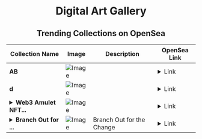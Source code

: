 <div align="center">

# Digital Art Gallery

## Trending Collections on OpenSea

| Collection Name                       | Image                                                                                     | Description                       | OpenSea Link                                                                                          |
|---------------------------------------|-------------------------------------------------------------------------------------------|-----------------------------------|--------------------------------------------------------------------------------------------------------|
| **AB** | ![Image](https://i.seadn.io/s/raw/files/2e51f0ced806697ab50f64bcf41b01fe.jpg?w=500&auto=format?w=200&auto=format) |  | <details><summary>Link</summary>[AB](https://opensea.io/collection/ab-2296)</details> |
| **d** | ![Image](https://i.seadn.io/s/raw/files/f20d5b3ed93d4d69d0d04611050454f3.jpg?w=500&auto=format?w=200&auto=format) |  | <details><summary>Link</summary>[d](https://opensea.io/collection/d-8100)</details> |
| **<details><summary>Web3 Amulet NFT...</summary>Web3 Amulet NFTs: Brings Wealth & Protection (Abstract)</details>** | ![Image](https://i.seadn.io/s/raw/files/00a92f9dffb3a84474b721565d3648a0.jpg?w=500&auto=format?w=200&auto=format) |  | <details><summary>Link</summary>[Web3 Amulet NFTs: Brings Wealth & Protection (Abstract)](https://opensea.io/collection/web3-amulet-nfts-brings-wealth-protection-abstra-1)</details> |
| **<details><summary>Branch Out for ...</summary>Branch Out for the Change</details>** | ![Image](https://i.seadn.io/s/raw/files/58d8db3932db2e90a5d36b7d903be943.png?w=500&auto=format?w=200&auto=format) | Branch Out for the Change | <details><summary>Link</summary>[Branch Out for the Change](https://opensea.io/collection/branch-out-for-the-change)</details> |

</div>